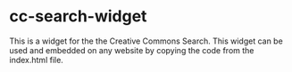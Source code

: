 # cc-search-widget
This is a widget for the the Creative Commons Search.  This widget can be used and embedded on any website by copying the code from the index.html file.
